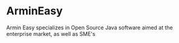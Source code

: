 # ArminEasy
Armin Easy specializes in Open Source Java software aimed at the enterprise market, as well as SME's
